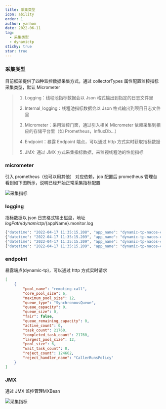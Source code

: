 ```yaml
---
title: 采集类型
icon: ability
order: 1
author: yanhom
date: 2022-06-11
tag:
  - 采集类型
  - dynamictp
sticky: true
star: true
---
```


### 采集类型

目前框架提供了四种监控数据采集方式，通过 collectorTypes 属性配置监控指标采集类型，默认 Micrometer

> 1. Logging：线程池指标数据会以 Json 格式输出到指定的日志文件里
>
> 2. Internal_logging：线程池指标数据会以 Json 格式输出到项目日志文件里
>
> 3. Micrometer：采用监控门面，通过引入相关 Micrometer 依赖采集到相应的存储平台里（如 Prometheus，InfluxDb...）
>
> 4. Endpoint：暴露 Endpoint 端点，可以通过 http 方式实时获取指标数据
>
> 5. JMX: 通过 JMX 方式采集指标数据，来监视线程池的性能指标


### micrometer

引入 prometheus（也可以用其他） 对应依赖，job 配置后 prometheus 管理台看到如下图所示，说明已经开始正常采集指标配置

![采集指标](/images/dynamictp/prometheus.png)

### logging

指标数据以 json 日志格式输出磁盘，地址 ${logPath}/dynamictp/${appName}.monitor.log

  ```bash
  {"datetime": "2022-04-17 11:35:15.208", "app_name": "dynamic-tp-nacos-cloud-demo", "thread_pool_metrics": {"activeCount":0,"queueSize":0,"largestPoolSize":0,"poolSize":0,"rejectHandlerName":"CallerRunsPolicy","queueCapacity":2000,"fair":false,"queueTimeoutCount":0,"rejectCount":0,"waitTaskCount":0,"taskCount":0,"runTimeoutCount":0,"queueRemainingCapacity":2000,"corePoolSize":4,"queueType":"VariableLinkedBlockingQueue","completedTaskCount":0,"dynamic":true,"maximumPoolSize":6,"poolName":"dtpExecutor1"}}
  {"datetime": "2022-04-17 11:35:15.209", "app_name": "dynamic-tp-nacos-cloud-demo", "thread_pool_metrics": {"activeCount":0,"queueSize":0,"largestPoolSize":0,"poolSize":0,"rejectHandlerName":"CallerRunsPolicy","queueCapacity":2000,"fair":false,"queueTimeoutCount":0,"rejectCount":0,"waitTaskCount":0,"taskCount":0,"runTimeoutCount":0,"queueRemainingCapacity":2000,"corePoolSize":2,"queueType":"TaskQueue","completedTaskCount":0,"dynamic":true,"maximumPoolSize":4,"poolName":"dtpExecutor2"}}
  {"datetime": "2022-04-17 11:35:15.209", "app_name": "dynamic-tp-nacos-cloud-demo", "thread_pool_metrics": {"activeCount":0,"queueSize":0,"largestPoolSize":0,"poolSize":0,"queueCapacity":2147483647,"fair":false,"queueTimeoutCount":0,"rejectCount":0,"waitTaskCount":0,"taskCount":0,"runTimeoutCount":0,"queueRemainingCapacity":2147483647,"corePoolSize":1,"queueType":"LinkedBlockingQueue","completedTaskCount":0,"dynamic":false,"maximumPoolSize":1,"poolName":"commonExecutor"}}
  {"datetime": "2022-04-17 11:35:15.209", "app_name": "dynamic-tp-nacos-cloud-demo", "thread_pool_metrics": {"activeCount":0,"queueSize":0,"largestPoolSize":100,"poolSize":100,"queueCapacity":2147483647,"fair":false,"queueTimeoutCount":0,"rejectCount":0,"waitTaskCount":0,"taskCount":177,"runTimeoutCount":0,"queueRemainingCapacity":2147483647,"corePoolSize":100,"queueType":"TaskQueue","completedTaskCount":177,"dynamic":false,"maximumPoolSize":400,"poolName":"tomcatWebServerTp"}}
  ```

### endpoint

暴露端点(dynamic-tp)，可以通过 http 方式实时请求

  ```json
  [
      {
          "pool_name": "remoting-call",
          "core_pool_size": 6,
          "maximum_pool_size": 12,
          "queue_type": "SynchronousQueue",
          "queue_capacity": 0,
          "queue_size": 0,
          "fair": false,
          "queue_remaining_capacity": 0,
          "active_count": 0,
          "task_count": 21760,
          "completed_task_count": 21760,
          "largest_pool_size": 12,
          "pool_size": 6,
          "wait_task_count": 0,
          "reject_count": 124662,
          "reject_handler_name": "CallerRunsPolicy"
      }
  ]
  ```

### JMX

通过 JMX 监控管理MXBean

![采集指标](/images/dynamictp/jmx.png)
